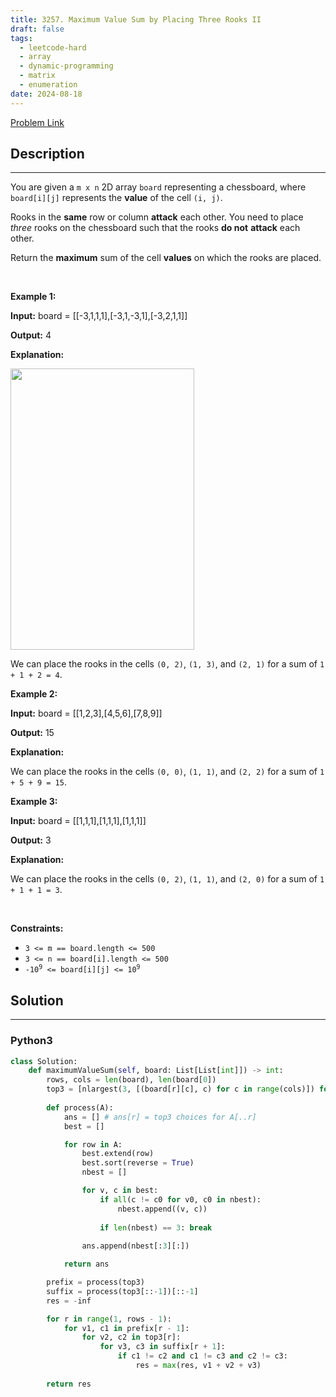 ```yaml
---
title: 3257. Maximum Value Sum by Placing Three Rooks II
draft: false
tags: 
  - leetcode-hard
  - array
  - dynamic-programming
  - matrix
  - enumeration
date: 2024-08-18
---
```


[Problem Link](https://leetcode.com/problems/maximum-value-sum-by-placing-three-rooks-ii/)

## Description

---
<p>You are given a <code>m x n</code> 2D array <code>board</code> representing a chessboard, where <code>board[i][j]</code> represents the <strong>value</strong> of the cell <code>(i, j)</code>.</p>

<p>Rooks in the <strong>same</strong> row or column <strong>attack</strong> each other. You need to place <em>three</em> rooks on the chessboard such that the rooks <strong>do not</strong> <strong>attack</strong> each other.</p>

<p>Return the <strong>maximum</strong> sum of the cell <strong>values</strong> on which the rooks are placed.</p>

<p>&nbsp;</p>
<p><strong class="example">Example 1:</strong></p>

<div class="example-block">
<p><strong>Input:</strong> <span class="example-io">board = </span>[[-3,1,1,1],[-3,1,-3,1],[-3,2,1,1]]</p>

<p><strong>Output:</strong> 4</p>

<p><strong>Explanation:</strong></p>

<p><img alt="" src="https://assets.leetcode.com/uploads/2024/08/08/rooks2.png" style="width: 294px; height: 450px;" /></p>

<p>We can place the rooks in the cells <code>(0, 2)</code>, <code>(1, 3)</code>, and <code>(2, 1)</code> for a sum of <code>1 + 1 + 2 = 4</code>.</p>
</div>

<p><strong class="example">Example 2:</strong></p>

<div class="example-block">
<p><strong>Input:</strong> <span class="example-io">board = [[1,2,3],[4,5,6],[7,8,9]]</span></p>

<p><strong>Output:</strong> <span class="example-io">15</span></p>

<p><strong>Explanation:</strong></p>

<p>We can place the rooks in the cells <code>(0, 0)</code>, <code>(1, 1)</code>, and <code>(2, 2)</code> for a sum of <code>1 + 5 + 9 = 15</code>.</p>
</div>

<p><strong class="example">Example 3:</strong></p>

<div class="example-block">
<p><strong>Input:</strong> <span class="example-io">board = [[1,1,1],[1,1,1],[1,1,1]]</span></p>

<p><strong>Output:</strong> <span class="example-io">3</span></p>

<p><strong>Explanation:</strong></p>

<p>We can place the rooks in the cells <code>(0, 2)</code>, <code>(1, 1)</code>, and <code>(2, 0)</code> for a sum of <code>1 + 1 + 1 = 3</code>.</p>
</div>

<p>&nbsp;</p>
<p><strong>Constraints:</strong></p>

<ul>
	<li><code>3 &lt;= m == board.length &lt;= 500</code></li>
	<li><code>3 &lt;= n == board[i].length &lt;= 500</code></li>
	<li><code>-10<sup>9</sup> &lt;= board[i][j] &lt;= 10<sup>9</sup></code></li>
</ul>


## Solution

---
### Python3
``` py title='maximum-value-sum-by-placing-three-rooks-ii'
class Solution:
    def maximumValueSum(self, board: List[List[int]]) -> int:
        rows, cols = len(board), len(board[0])
        top3 = [nlargest(3, [(board[r][c], c) for c in range(cols)]) for r in range(rows)]
        
        def process(A):
            ans = [] # ans[r] = top3 choices for A[..r]
            best = []

            for row in A:
                best.extend(row)
                best.sort(reverse = True)
                nbest = []

                for v, c in best:
                    if all(c != c0 for v0, c0 in nbest):
                        nbest.append((v, c))
                    
                    if len(nbest) == 3: break
                
                ans.append(nbest[:3][:])

            return ans

        prefix = process(top3)
        suffix = process(top3[::-1])[::-1]
        res = -inf

        for r in range(1, rows - 1):
            for v1, c1 in prefix[r - 1]:
                for v2, c2 in top3[r]:
                    for v3, c3 in suffix[r + 1]:
                        if c1 != c2 and c1 != c3 and c2 != c3:
                            res = max(res, v1 + v2 + v3)
        
        return res
```

